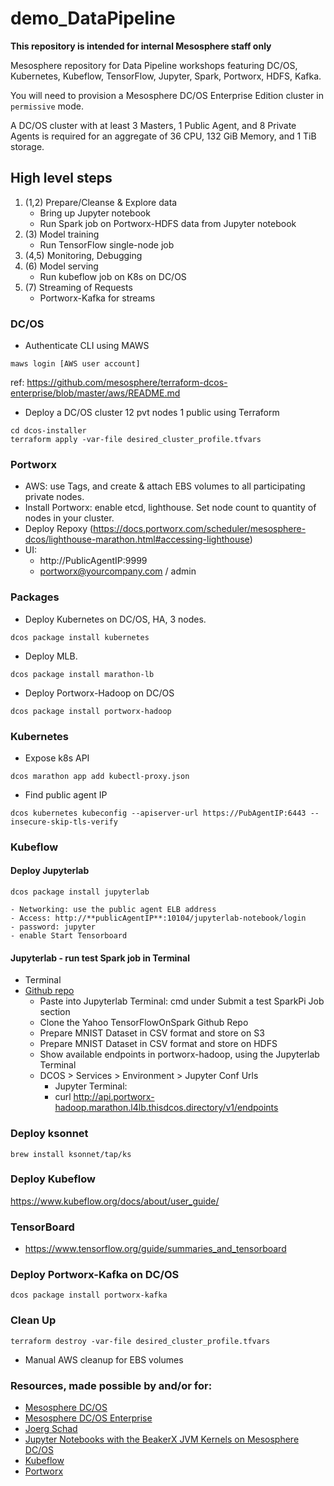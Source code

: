 # demo_DataPipeline
**This repository is intended for internal Mesosphere staff only**

Mesosphere repository for Data Pipeline workshops featuring DC/OS, Kubernetes, Kubeflow, TensorFlow, Jupyter, Spark, Portworx, HDFS, Kafka. 

You will need to provision a Mesosphere DC/OS Enterprise Edition cluster in `permissive` mode.

A DC/OS cluster with at least 3 Masters, 1 Public Agent, and 8 Private Agents is required for an aggregate of 36 CPU, 132 GiB Memory, and 1 TiB storage.


## High level steps
1. (1,2) Prepare/Cleanse & Explore data
    - Bring up Jupyter notebook
    - Run Spark job on Portworx-HDFS data from Jupyter notebook
2. (3) Model training
    - Run TensorFlow single-node job
3. (4,5) Monitoring, Debugging
4. (6) Model serving 
    - Run kubeflow job on K8s on DC/OS
5. (7) Streaming of Requests
    - Portworx-Kafka for streams


### DC/OS
  - Authenticate CLI using MAWS
```
maws login [AWS user account]
```
ref: https://github.com/mesosphere/terraform-dcos-enterprise/blob/master/aws/README.md

  - Deploy a DC/OS cluster 12 pvt nodes 1 public using Terraform
```
cd dcos-installer
terraform apply -var-file desired_cluster_profile.tfvars
```

### Portworx
  - AWS: use Tags, and create & attach EBS volumes to all participating private nodes.
  - Install Portworx: enable etcd, lighthouse. Set node count to quantity of nodes in your cluster.
  - Deploy Repoxy (https://docs.portworx.com/scheduler/mesosphere-dcos/lighthouse-marathon.html#accessing-lighthouse)
  - UI: 
    - http://PublicAgentIP:9999
    - portworx@yourcompany.com / admin


### Packages
  - Deploy Kubernetes on DC/OS, HA, 3 nodes.
```
dcos package install kubernetes
```
  - Deploy MLB.
```
dcos package install marathon-lb
```
  - Deploy Portworx-Hadoop on DC/OS
```
dcos package install portworx-hadoop
```


### Kubernetes
  - Expose k8s API
```
dcos marathon app add kubectl-proxy.json
```
  - Find public agent IP
```
dcos kubernetes kubeconfig --apiserver-url https://PubAgentIP:6443 --insecure-skip-tls-verify
```

### Kubeflow
#### Deploy Jupyterlab
```
dcos package install jupyterlab
```
    - Networking: use the public agent ELB address
    - Access: http://**publicAgentIP**:10104/jupyterlab-notebook/login
    - password: jupyter
    - enable Start Tensorboard

#### Jupyterlab - run test Spark job in Terminal
  - Terminal
  - [Github repo](https://github.com/dcos-labs/dcos-jupyterlab-service/blob/master/DEPLOY-STRICT.md)
    - Paste into Jupyterlab Terminal: cmd under Submit a test SparkPi Job section
    - Clone the Yahoo TensorFlowOnSpark Github Repo
    - Prepare MNIST Dataset in CSV format and store on S3
    - Prepare MNIST Dataset in CSV format and store on HDFS
    - Show available endpoints in portworx-hadoop, using the Jupyterlab Terminal
    - DCOS > Services > Environment > Jupyter Conf Urls
      - Jupyter Terminal: 
      - curl http://api.portworx-hadoop.marathon.l4lb.thisdcos.directory/v1/endpoints


### Deploy ksonnet
```
brew install ksonnet/tap/ks
```

### Deploy Kubeflow
https://www.kubeflow.org/docs/about/user_guide/

### TensorBoard
* https://www.tensorflow.org/guide/summaries_and_tensorboard


### Deploy Portworx-Kafka on DC/OS
```
dcos package install portworx-kafka
```


### Clean Up
```
terraform destroy -var-file desired_cluster_profile.tfvars
```
* Manual AWS cleanup for EBS volumes

















### Resources, made possible by and/or for:
* [Mesosphere DC/OS](https://dcos.io)
* [Mesosphere DC/OS Enterprise](https://mesosphere.com/product)
* [Joerg Schad](https://github.com/joerg84)
* [Jupyter Notebooks with the BeakerX JVM Kernels on Mesosphere DC/OS](https://github.com/dcos-labs/dcos-jupyterlab-service/blob/master/DEPLOY-STRICT.md)
* [Kubeflow](https://www.kubeflow.org)
* [Portworx](https://www.portworx.com)
